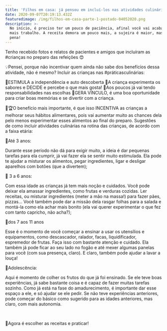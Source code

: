 ```yaml
---
title: 'Filhos em casa: já pensou em incluí-los nas atividades culinárias?'
date: 2020-09-07T20:19:13.432Z
featuredimage: /img/filhos-em-casa-parte-1-postado-04052020.png
description: >-
  No início, é preciso ter um pouco de paciência, afinal você vai acabar tendo
  mais trabalho. A receita demora um pouco mais, a sujeira é maior, mas vale a
  pena!
---
```

Tenho recebido fotos e relatos de pacientes e amigos que incluíram as #crianças no preparo das refeições 😍

💡Pensei, porque não incentivar quem ainda não sabe dos benefícios dessa atividade, não é mesmo? Incluir as crianças nas #práticasculinárias:

📌ESTIMULA a independência e auto descoberta 📌A criança experimenta os sabores e DECIDE e percebe o que mais gosta! 📌Aos poucos já vai tendo responsabilidades nas escolhas 📌GERA VÍNCULO, é uma boa oportunidade para criar boas memórias e se divertir com a criança.

📌🏆O benefício mais importante, é que isso INCENTIVA as crianças a melhorar seus hábitos alimentares, pois vai aumentar muito as chances dela pelo menos experimentar esses alimentos ao final do preparo. Sugestões de como incluir atividades culinárias na rotina das crianças, de acordo com a faixa etária:

📌Até 3 anos:

Durante esse período não dá para exigir muito, a ideia é dar pequenas tarefas para ela cumprir, já vai fazer ela se sentir muito estimulada. Ela pode te ajudar a misturar os alimentos, pegar ingredientes, ligar e desligar aparelhos com botões (que a divertem);

📌 3 a 6 anos:

Com essa idade as crianças já tem mais noção e cuidados. Você pode deixar ela amassar ingredientes, como frutas e verduras cozidas. Ler receitas, ou misturar ingredientes (meter a mão na massa!) para fazer pães, pizzas... Você também pode dar a missão dela rasgar folhas para a salada e montá-la como ela achar mais bonito (ela vai querer experimentar o que fez com tanto capricho, não acha?);

📌dos 7 aos 11 anos

Esse é o momento de você começar a ensinar a usar os utensílios e equipamentos, como descascador, ralador, facas, liquidificador, espremedor de frutas. Faça isso com bastante atenção e cuidado. Ela também já pode ficar ao seu lado no fogão e até mexer algumas panelas para você (com sua presença, claro). E claro, também pode ajudar a lavar a louça!

📌Adolescência:

Aqui é momento de colher os frutos do que já foi ensinado. Se ele teve boas experiências, já sabe bastante coisa e é capaz de fazer muitas tarefas sozinho. Como já está na fase do amadurecimento, é importante dar esse espaço a ele, e só ajudar se ele pedir. Se não teve experiências anteriores, pode começar do básico como sugerido para as idades anteriores, mas claro, com mais autonomia.

⠀

📖Agora é escolher as receitas e praticar!

